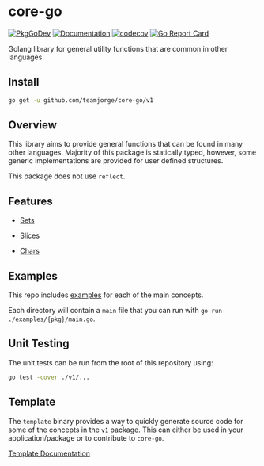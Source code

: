 # core-go

[![PkgGoDev](https://pkg.go.dev/badge/github.com/teamjorge/core-go)](https://pkg.go.dev/github.com/teamjorge/core-go/v1@v0.1.1) [![Documentation](https://godoc.org/github.com/teamjorge/core-go/v1?status.svg)](https://godoc.org/github.com/teamjorge/core-go/v1) [![codecov](https://codecov.io/gh/teamjorge/core-go/branch/main/graph/badge.svg?token=08QVKSEPXT)](https://codecov.io/gh/teamjorge/core-go) [![Go Report Card](https://goreportcard.com/badge/github.com/teamjorge/core-go/v1)](https://goreportcard.com/report/github.com/teamjorge/core-go/v1)

Golang library for general utility functions that are common in other languages.

## Install

```bash
go get -u github.com/teamjorge/core-go/v1
```

## Overview

This library aims to provide general functions that can be found in many other languages. Majority of this package is statically typed, however, some generic implementations are provided for user defined structures.

This package does not use `reflect`.

## Features

* [Sets](./docs/Sets.md)

* [Slices](./docs/Slices.md)

* [Chars](./docs/Chars.md)

## Examples

This repo includes [examples](https://github.com/teamjorge/core-go/tree/main/examples) for each of the main concepts.

Each directory will contain a `main` file that you can run with `go run ./examples/{pkg}/main.go`.


## Unit Testing

The unit tests can be run from the root of this repository using:

```bash
go test -cover ./v1/...
```

## Template

The `template` binary provides a way to quickly generate source code for some of the concepts in the `v1` package. This can either be used in your application/package or to contribute to `core-go`.

[Template Documentation](./template/README.md)

